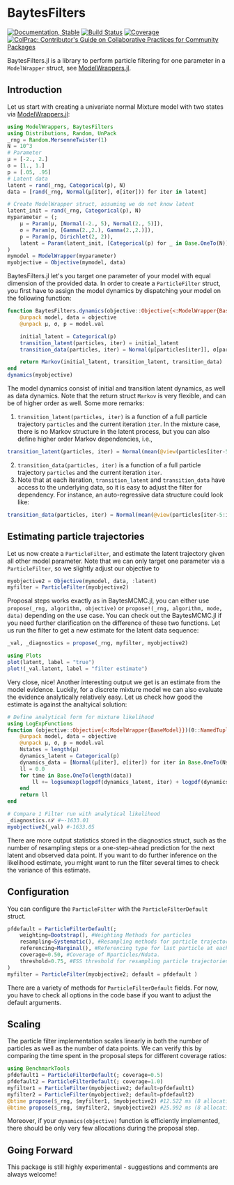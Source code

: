 # BaytesFilters

<!---
![logo](docs/src/assets/logo.svg)
[![CI](xxx)](xxx)
[![arXiv article](xxx)](xxx)

-->
[![Documentation, Stable](https://img.shields.io/badge/docs-stable-blue.svg)](https://paschermayr.github.io/BaytesFilters.jl/)
[![Build Status](https://github.com/paschermayr/BaytesFilters.jl/actions/workflows/CI.yml/badge.svg?branch=main)](https://github.com/paschermayr/BaytesFilters.jl/actions/workflows/CI.yml?query=branch%3Amain)
[![Coverage](https://codecov.io/gh/paschermayr/BaytesFilters.jl/branch/main/graph/badge.svg)](https://codecov.io/gh/paschermayr/BaytesFilters.jl)
[![ColPrac: Contributor's Guide on Collaborative Practices for Community Packages](https://img.shields.io/badge/ColPrac-Contributor's%20Guide-blueviolet)](https://github.com/SciML/ColPrac)

BaytesFilters.jl is a library to perform particle filtering for one parameter in a `ModelWrapper` struct, see [ModelWrappers.jl](https://github.com/paschermayr/ModelWrappers.jl).

## Introduction

Let us start with creating a univariate normal Mixture model with two states via [ModelWrappers.jl](https://github.com/paschermayr/ModelWrappers.jl):
```julia
using ModelWrappers, BaytesFilters
using Distributions, Random, UnPack
_rng = Random.MersenneTwister(1)
N = 10^3
# Parameter
μ = [-2., 2.]
σ = [1., 1.]
p = [.05, .95]
# Latent data
latent = rand(_rng, Categorical(p), N)
data = [rand(_rng, Normal(μ[iter], σ[iter])) for iter in latent]

# Create ModelWrapper struct, assuming we do not know latent
latent_init = rand(_rng, Categorical(p), N)
myparameter = (;
    μ = Param(μ, [Normal(-2., 5), Normal(2., 5)]),
    σ = Param(σ, [Gamma(2.,2.), Gamma(2.,2.)]),
    p = Param(p, Dirichlet(2, 2)),
    latent = Param(latent_init, [Categorical(p) for _ in Base.OneTo(N)]),
)
mymodel = ModelWrapper(myparameter)
myobjective = Objective(mymodel, data)
```

BaytesFilters.jl let's you target one parameter of your model with equal dimension of the provided data. In order to create a `ParticleFilter` struct, you first have to assign the model dynamics by dispatching your model on the following function:

```julia
function BaytesFilters.dynamics(objective::Objective{<:ModelWrapper{BaseModel}})
    @unpack model, data = objective
    @unpack μ, σ, p = model.val

    initial_latent = Categorical(p)
    transition_latent(particles, iter) = initial_latent
    transition_data(particles, iter) = Normal(μ[particles[iter]], σ[particles[iter]])

    return Markov(initial_latent, transition_latent, transition_data)
end
dynamics(myobjective)
```

The model dynamics consist of initial and transition latent dynamics, as well as data dynamics. Note that the return struct `Markov` is very flexible, and can be of higher order as well. Some more remarks:
1. `transition_latent(particles, iter)` is a function of a full particle trajectory `particles` and the current iteration `iter`. In the mixture case, there is no Markov structure in the latent process, but
you can also define higher order Markov dependencies, i.e.,
```julia
transition_latent(particles, iter) = Normal(mean(@view(particles[iter-5:iter-1])), 1)
```
2. `transition_data(particles, iter)` is a function of a full particle trajectory `particles` and the current iteration `iter`.
3. Note that at each iteration, `transition_latent` and `transition_data` have access to the underlying data, so it is easy to adjust the filter for dependency. For instance, an auto-regressive data structure could look like:
```julia
transition_data(particles, iter) = Normal(mean(@view(particles[iter-5:iter-1])), mean(@view(data[iter-2:iter-1])))
```

## Estimating particle trajectories
Let us now create a `ParticleFilter`, and estimate the latent trajectory given all other model parameter. Note that we can only target one parameter via a `ParticleFilter`, so we slightly adjust our objective to
```julia
myobjective2 = Objective(mymodel, data, :latent)
myfilter = ParticleFilter(myobjective2)
```
Proposal steps works exactly as in BaytesMCMC.jl, you can either use `propose(_rng, algorithm, objective)` or `propose!(_rng, algorithm, mode, data)` depending on the use case. You can check out the BaytesMCMC.jl if you need further clarification on the difference of these two functions. Let us run the filter to get a new estimate for the latent data sequence:
```julia
_val, _diagnostics = propose(_rng, myfilter, myobjective2)

using Plots
plot(latent, label = "true")
plot!(_val.latent, label = "filter estimate")
```
Very close, nice! Another interesting output we get is an estimate from the model evidence. Luckily, for a discrete mixture model we can also evaluate the evidence analytically relatively easy. Let us check how good the estimate is against the analtyical solution:
```julia
# Define analytical form for mixture likelihood
using LogExpFunctions
function (objective::Objective{<:ModelWrapper{BaseModel}})(θ::NamedTuple)
    @unpack model, data = objective
    @unpack μ, σ, p = model.val
    Nstates = length(μ)
    dynamics_latent = Categorical(p)
    dynamics_data = [Normal(μ[iter], σ[iter]) for iter in Base.OneTo(Nstates)]
    ll = 0.0
    for time in Base.OneTo(length(data))
        ll += logsumexp(logpdf(dynamics_latent, iter) + logpdf(dynamics_data[iter], data[time]) for iter in Base.OneTo(Nstates))
    end
    return ll
end

# Compare 1 Filter run with analytical likelihood
_diagnostics.ℓℒ #~-1633.01
myobjective2(_val) #-1633.05
```
There are more output statistics stored in the diagnostics struct, such as the number of resampling steps or a one-step-ahead prediction for the next latent and observed data point. If you want to do further inference on the likelihood estimate, you might want to run the filter several times to check the variance of this estimate.

## Configuration

You can configure the `ParticleFilter` with the `ParticleFilterDefault` struct.
```julia
pfdefault = ParticleFilterDefault(;
    weighting=Bootstrap(), #Weighting Methods for particles
    resampling=Systematic(), #Resampling methods for particle trajectories
    referencing=Marginal(), #Referencing type for last particle at each iteration - either Conditional, Ancestral or Marginal Implementation.
    coverage=0.50, #Coverage of Nparticles/Ndata.
    threshold=0.75, #ESS threshold for resampling particle trajectories.
)
myfilter = ParticleFilter(myobjective2; default = pfdefault )
```

There are a variety of methods for `ParticleFilterDefault` fields. For now, you have to check all options in the code base if you want to adjust the default arguments.

## Scaling

The particle filter implementation scales linearly in both the number of particles as well as the number of data points. We can verify this by comparing the time spent in the proposal steps for different coverage ratios:
```julia
using BenchmarkTools
pfdefault1 = ParticleFilterDefault(; coverage=0.5)
pfdefault2 = ParticleFilterDefault(; coverage=1.0)
myfilter1 = ParticleFilter(myobjective2; default=pfdefault1)
myfilter2 = ParticleFilter(myobjective2; default=pfdefault2)
@btime propose($_rng, $myfilter1, $myobjective2) #12.522 ms (8 allocations: 16.20 KiB)
@btime propose($_rng, $myfilter2, $myobjective2) #25.992 ms (8 allocations: 16.20 KiB)
```
Moreover, if your `dynamics(objective)` function is efficiently implemented, there should be only very few allocations during the proposal step.

## Going Forward

This package is still highly experimental - suggestions and comments are always welcome!

<!---
# Citing Baytes.jl

If you use Baytes.jl for your own research, please consider citing the following publication: ...
-->
